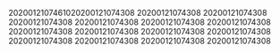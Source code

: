 2020012107461020200121074308
20200121074308
20200121074308
20200121074308
20200121074308
20200121074308
20200121074308
20200121074308
20200121074308
20200121074308
20200121074308
20200121074308
20200121074308
20200121074308
20200121074308
